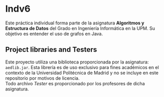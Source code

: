 Indv6
=====================================

Este práctica individual forma parte de la asignatura **Algoritmos y Estructura de Datos** del Grado en Ingeniería Informática en la UPM.
Su objetivo es entender el uso de grafos en Java.

## Project libraries and Testers

Este proyecto utiliza una biblioteca proporcionada por la asignatura: `aedlib.jar`. Esta librería es de uso exclusivo para fines académicos en el contexto de la Universidad Politécnica de Madrid y no se incluye en este repositorio por motivos de licencia.  
Todo archivo *Tester* es proporcionado por los profesores de dicha asignatura.
